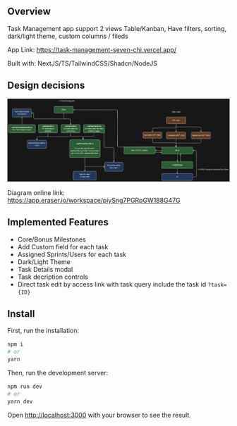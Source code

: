 ## Overview

Task Management app support 2 views Table/Kanban, Have filters, sorting, dark/light theme, custom columns / fileds

App Link: https://task-management-seven-chi.vercel.app/

Built with: NextJS/TS/TailwindCSS/Shadcn/NodeJS

## Design decisions

![Design Diagram](public/diagram.png)

Diagram online link: https://app.eraser.io/workspace/piySng7PGRpGW188G47G

## Implemented Features

- Core/Bonus Milestones
- Add Custom field for each task
- Assigned Sprints/Users for each task
- Dark/Light Theme
- Task Details modal
- Task decription controls
- Direct task edit by access link with task query include the task id `?task={ID}`

## Install

First, run the installation:

```bash
npm i
# or
yarn
```

Then, run the development server:

```bash
npm run dev
# or
yarn dev
```

Open [http://localhost:3000](http://localhost:3000) with your browser to see the result.
